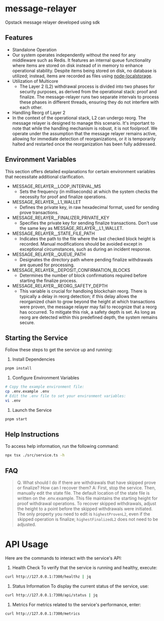 # message-relayer
Opstack message relayer developed using sdk

## Features
- Standalone Operation
 - Our system operates independently without the need for any middleware such as Redis. It features an internal queue functionality where items are stored on disk instead of in memory to enhance operational stability. Despite items being stored on disk, no database is utilized; instead, items are recorded as files using [node-localstorage](https://github.com/lmaccherone/node-localstorage).
- Utilization of Multicore
  - The Layer 2 (L2) withdrawal process is divided into two phases for security purposes, as derived from the operational stack: proof and finalize. The message-relayer runs two separate intervals to process these phases in different threads, ensuring they do not interfere with each other.
- Handling Reorg of Layer 2
 - In the context of the operational stack, L2 can undergo reorg. The message relayer is designed to manage this scenario. It's important to note that while the handling mechanism is robust, it is not foolproof. We operate under the assumption that the message relayer remains active, allowing for immediate detection of reorganizations, or it is temporarily halted and restarted once the reorganization has been fully addressed.

## Environment Variables
This section offers detailed explanations for certain environment variables that necessitate additional clarification.
- MESSAGE_RELAYER__LOOP_INTERVAL_MS
  - Sets the frequency (in milliseconds) at which the system checks the necessity for proof and finalize operations.
- MESSAGE_RELAYER__L1_WALLET
  - Defines the private key, in raw hexadecimal format, used for sending prove transactions.
- MESSAGE_RELAYER__FINALIZER_PRIVATE_KEY
  - Specifies the private key for sending finalize transactions. Don't use the same key as MESSAGE_RELAYER__L1_WALLET.
- MESSAGE_RELAYER__STATE_FILE_PATH
  - Indicates the path to the file where the last checked block height is recorded. Manual modifications should be avoided except in exceptional circumstances, such as during an incident response.
- MESSAGE_RELAYER__QUEUE_PATH
  - Designates the directory path where pending finalize withdrawals are queued for processing.
- MESSAGE_RELAYER__DEPOSIT_CONFIRMATION_BLOCKS
  - Determines the number of block confirmations required before starting the finalize process.
- MESSAGE_RELAYER__REORG_SAFETY_DEPTH
  - This variable is crucial for handloing blockchain reorg. There is typically a delay in reorg detection; if this delay allows the reorganized chain to grow beyond the height at which transactions were proven, the message relayer may fail to recognize that a reorg has occurred. To mitigate this risk, a safety depth is set. As long as reorg are detected within this predefined depth, the system remains secure.

## Starting the Service
Follow these steps to get the service up and running:
1. Install Dependencies
```sh
pnpm install
```
1. Configure Environment Variables
```sh
# Copy the example environment file:
cp .env.example .env
# Edit the .env file to set your environment variables:
vi .env
```
1. Launch the Service
```sh
pnpm start
```

## Help Instructions
To access help information, run the following command:
```sh
npx tsx ./src/service.ts -h
```

## FAQ
> Q. What should I do if there are withdrawals that have skipped prove or finalize? How can I recover them?
A: First, stop the service. Then, manually edit the state file. The default location of the state file is written on the .env.example. This file maintains the starting height for proof withdrawal operations. To recover skipped withdrawals, adjust the height to a point before the skipped withdrawals were initiated. The only property you need to edit is `highestProvenL2`, even if the skipped operation is finalize; `highestFinalizedL2` does not need to be adjusted.

# API Usage
Here are the commands to interact with the service's API:
1. Health Check
To verify that the service is running and healthy, execute:
```sh
curl http://127.0.0.1:7300/healthz | jq
```
1. Status Information
To display the current status of the service, use:
```sh
curl http://127.0.0.1:7300/api/status | jq
```
1. Metrics
For metrics related to the service's performance, enter:
```sh
curl http://127.0.0.1:7300/metrics
```
